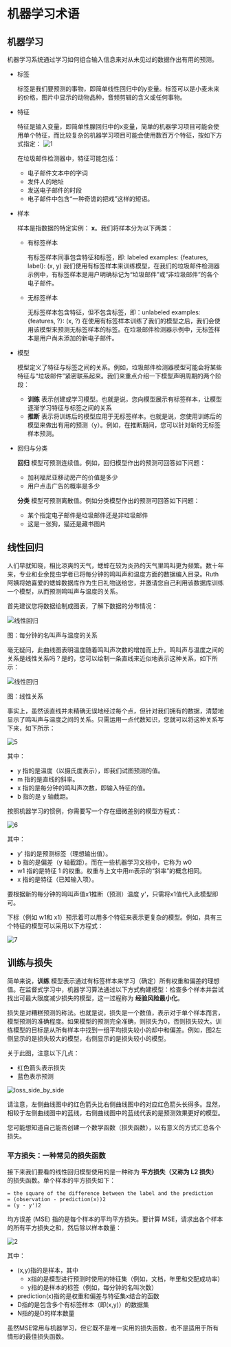# 机器学习术语
## 机器学习
机器学习系统通过学习如何组合输入信息来对从未见过的数据作出有用的预测。

* 标签

  标签是我们要预测的事物，即简单线性回归中的y变量。标签可以是小麦未来的价格，图片中显示的动物品种，音频剪辑的含义或任何事物。

* 特征

  特征是输入变量，即简单性腺回归中的x变量，简单的机器学习项目可能会使用单个特征，而比较复杂的机器学习项目可能会使用数百万个特征，按如下方式指定：
  ![1](./resources/math/1.svg)

  在垃圾邮件检测器中，特征可能包括：

    * 电子邮件文本中的字词
    * 发件人的地址
    * 发送电子邮件的时段
    * 电子邮件中包含“一种奇诡的把戏”这样的短语。

* 样本

  样本是指数据的特定实例： **x**。我们将样本分为以下两类：

  * 有标签样本

    有标签样本同事包含特征和标签，即: labeled examples: {features, label}: (x, y)
    我们使用有标签样本来训练模型，在我们的垃圾邮件检测器示例中，有标签样本是用户明确标记为“垃圾邮件”或“非垃圾邮件”的各个电子邮件。

  * 无标签样本

    无标签样本包含特征，但不包含标签，即：unlabeled examples: {features, ?}: (x, ?)
    在使用有标签样本训练了我们的模型之后，我们会使用该模型来预测无标签样本的标签。在垃圾邮件检测器示例中，无标签样本是用户尚未添加的新电子邮件。

* 模型

  模型定义了特征与标签之间的关系。例如，垃圾邮件检测器模型可能会将某些特征与“垃圾邮件”紧密联系起来。我们来重点介绍一下模型声明周期的两个阶段：

  * **训练** 表示创建或学习模型。也就是说，您向模型展示有标签样本，让模型逐渐学习特征与标签之间的关系
  * **推断** 表示将训练后的模型应用于无标签样本。也就是说，您使用训练后的模型来做出有用的预测（y）。例如，在推断期间，您可以针对新的无标签样本预测。

* 回归与分类

  **回归** 模型可预测连续值。例如，回归模型作出的预测可回答如下问题：

    * 加利福尼亚移动房产的价值是多少
    * 用户点击广告的概率是多少

  **分类** 模型可预测离散值。例如分类模型作出的预测可回答如下问题：

    * 某个指定电子邮件是垃圾邮件还是非垃圾邮件
    * 这是一张狗，猫还是藏书图片


## 线性回归
人们早就知晓，相比凉爽的天气，蟋蟀在较为炎热的天气里鸣叫更为频繁。数十年来，专业和业余昆虫学者已将每分钟的鸣叫声和温度方面的数据编入目录。Ruth 阿姨将她喜爱的蟋蟀数据库作为生日礼物送给您，并邀请您自己利用该数据库训练一个模型，从而预测鸣叫声与温度的关系。

首先建议您将数据绘制成图表，了解下数据的分布情况：

![线性回归](./resources/pic/1-1.svg)

图：每分钟的名叫声与温度的关系

毫无疑问，此曲线图表明温度随着鸣叫声次数的增加而上升。鸣叫声与温度之间的关系是线性关系吗？是的，您可以绘制一条直线来近似地表示这种关系，如下所示：

![线性回归](./resources/pic/1-2.svg)

图：线性关系

事实上，虽然该直线并未精确无误地经过每个点，但针对我们拥有的数据，清楚地显示了鸣叫声与温度之间的关系。只需运用一点代数知识，您就可以将这种关系写下来，如下所示：

![5](./resources/math/5.svg)

其中：

* y 指的是温度（以摄氏度表示），即我们试图预测的值。
* m 指的是直线的斜率。
* x 指的是每分钟的鸣叫声次数，即输入特征的值。
* b 指的是 y 轴截距。

按照机器学习的惯例，你需要写一个存在细微差别的模型方程式：

![6](./resources/math/6.svg)

其中：

* y' 指的是预测标签（理想输出值）。
* b 指的是偏差（y 轴截距）。而在一些机器学习文档中，它称为 w0
* w1 指的是特征 1 的权重。权重与上文中用m表示的“斜率”的概念相同。
* x 指的是特征（已知输入项）。

要根据新的每分钟的鸣叫声值x1推断（预测）温度 y'，只需将x1值代入此模型即可。

下标（例如 w1和 x1）预示着可以用多个特征来表示更复杂的模型。例如，具有三个特征的模型可以采用以下方程式：

![7](./resources/math/7.svg)

## 训练与损失
简单来说，**训练** 模型表示通过有标签样本来学习（确定）所有权重和偏差的理想值。在监督式学习中，机器学习算法通过以下方式构建模型：检查多个样本并尝试找出可最大限度减少损失的模型，这一过程称为 **经验风险最小化**。

损失是对糟糕预测的称法。也就是说，损失是一个数值，表示对于单个样本而言，模型预测的准确程度。如果模型的预测完全准确，则损失为0，否则损失较大。训练模型的目标是从所有样本中找到一组平均损失较小的却中和偏差。例如，图2左侧显示的是损失较大的模型，右侧显示的是损失较小的模型。

关于此图，注意以下几点：

* 红色箭头表示损失
* 蓝色表示预测

![loss_side_by_side](./resources/pic/LossSideBySide.png)

请注意，左侧曲线图中的红色箭头比右侧曲线图中的对应红色箭头长得多。显然，相较于左侧曲线图中的蓝线，右侧曲线图中的蓝线代表的是预测效果更好的模型。

您可能想知道自己能否创建一个数学函数（损失函数），以有意义的方式汇总各个损失。

### 平方损失：一种常见的损失函数
接下来我们要看的线性回归模型使用的是一种称为 **平方损失（又称为 L2 损失）** 的损失函数。单个样本的平方损失如下：
```
= the square of the difference between the label and the prediction
= (observation - prediction(x))2
= (y - y')2
```
均方误差 (MSE) 指的是每个样本的平均平方损失。要计算 MSE，请求出各个样本的所有平方损失之和，然后除以样本数量：

![2](./resources/math/2.svg)


其中：

* (x,y)指的是样本，其中
  * x指的是模型进行预测时使用的特征集（例如，文档，年里和交配成功率）
  * y指的是样本的标签（例如，每分钟的名叫次数）
* prediction(x)指的是权重和偏差与特征集x结合的函数
* D指的是包含多个有标签样本（即(x,y)）的数据集
* N指的是D的样本数量

虽然MSE常用与机器学习，但它既不是唯一实用的损失函数，也不是适用于所有情形的最佳损失函数。
